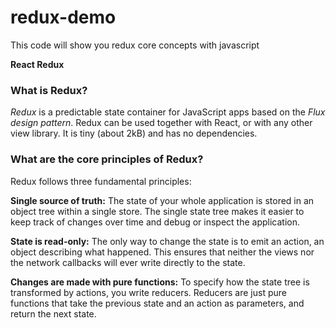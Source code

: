 # redux-demo

This code will show you redux core concepts with javascript

**React Redux**
### What is Redux?

*Redux* is a predictable state container for JavaScript apps based on the *Flux design pattern*. Redux can be used together with React, or with any other view library. It is tiny (about 2kB) and has no dependencies.

### What are the core principles of Redux?

Redux follows three fundamental principles:

**Single source of truth:** The state of your whole application is stored in an object tree within a single store. The single state tree makes it easier to keep track of changes over time and debug or inspect the application.

**State is read-only:** The only way to change the state is to emit an action, an object describing what happened. This ensures that neither the views nor the network callbacks will ever write directly to the state.

**Changes are made with pure functions:** To specify how the state tree is transformed by actions, you write reducers. Reducers are just pure functions that take the previous state and an action as parameters, and return the next state.
